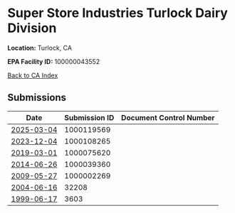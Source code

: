 # Super Store Industries Turlock Dairy Division

**Location:** Turlock, CA

**EPA Facility ID:** 100000043552

[Back to CA Index](../../index.md)

## Submissions

| Date | Submission ID | Document Control Number |
|------|--------------|-------------------------|
| [2025-03-04](submissions/1000119569.md) | 1000119569 |  |
| [2023-12-04](submissions/1000108265.md) | 1000108265 |  |
| [2019-03-01](submissions/1000075620.md) | 1000075620 |  |
| [2014-06-26](submissions/1000039360.md) | 1000039360 |  |
| [2009-05-27](submissions/1000002269.md) | 1000002269 |  |
| [2004-06-16](submissions/32208.md) | 32208 |  |
| [1999-06-17](submissions/3603.md) | 3603 |  |
